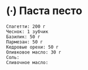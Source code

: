 # (∙) Паста песто

```ingredients
Спагетти: 200 г
Чеснок: 1 зубчик
Базилик: 50 г
Пармезан: 50 г
Кедровые орехи: 50 г
Оливковое масло: 30 г
Соль:
Сливочное масло:
```

